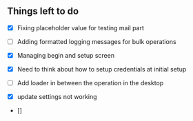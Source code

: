 ## Things left to do

- [X] Fixing placeholder value for testing mail part
- [ ] Adding formatted logging messages for bulk operations
- [X] Managing begin and setup screen
- [X] Need to think about how to setup credentials at initial setup
- [ ] Add loader in between the operation in the desktop

- [x] update settings not working
- []
